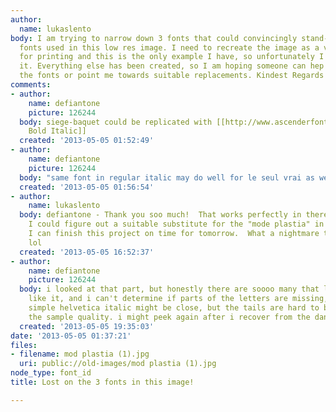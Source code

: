 ```yaml
---
author:
  name: lukaslento
body: I am trying to narrow down 3 fonts that could convincingly stand-in for the
  fonts used in this low res image. I need to recreate the image as a vector file
  for printing and this is the only example I have, so unfortunately I am stuck with
  it. Everything else has been created, so I am hoping someone can hep me identify
  the fonts or point me towards suitable replacements. Kindest Regards!
comments:
- author:
    name: defiantone
    picture: 126244
  body: siege-baquet could be replicated with [[http://www.ascenderfonts.com/font/urw-egizio-bold-italic.aspx|Egizio
    Bold Italic]]
  created: '2013-05-05 01:52:49'
- author:
    name: defiantone
    picture: 126244
  body: "same font in regular italic may do well for le seul vrai as well.\r\n"
  created: '2013-05-05 01:56:54'
- author:
    name: lukaslento
  body: defiantone - Thank you soo much!  That works perfectly in there!  NOW, if
    I could figure out a suitable substitute for the "mode plastia" in the red box
    I can finish this project on time for tomorrow.  What a nightmare this has been
    lol
  created: '2013-05-05 16:52:37'
- author:
    name: defiantone
    picture: 126244
  body: i looked at that part, but honestly there are soooo many that look very much
    like it, and i can't determine if parts of the letters are missing, or not. a
    simple helvetica italic might be close, but the tails are hard to be sure of with
    the sample quality. i might peek again after i recover from the dandelion battle.  :)
  created: '2013-05-05 19:35:03'
date: '2013-05-05 01:37:21'
files:
- filename: mod plastia (1).jpg
  uri: public://old-images/mod plastia (1).jpg
node_type: font_id
title: Lost on the 3 fonts in this image!

---
```


